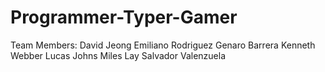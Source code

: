 # Programmer-Typer-Gamer

Team Members:
David Jeong 
Emiliano Rodriguez
Genaro Barrera 
Kenneth Webber
Lucas Johns 
Miles Lay
Salvador Valenzuela
